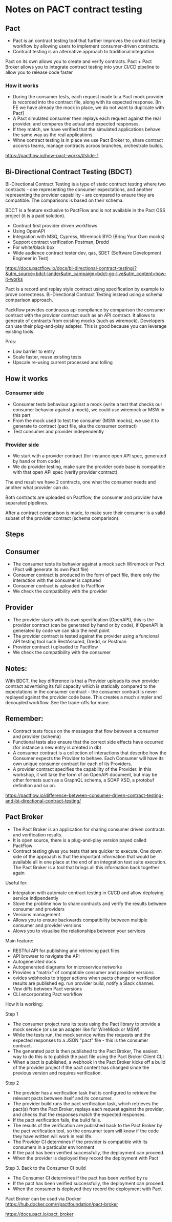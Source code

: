 # Notes on PACT contract testing

## Pact

- Pact is an contract testing tool that further improves the contract testing workflow by allowing users to implement consumer-driven contracts.
- Contract testing is an alternative approach to traditional integration

Pact on its own allows you to create and verify contracts. Pact + Pact Broker allows you to integrate contract testing into your CI/CD pipeline to allow you to release code faster


### How it works

- During the consumer tests, each request made to a Pact mock provider is recorded into the contract file, along with its expected response.
[In FE we have already the mock in place, we do not want to duplicate with Pact]
- A Pact simulated consumer then replays each request against the real provider, and compares the actual and expected responses. 
- If they match, we have verified that the simulated applications behave the same way as the real applications. 
- Whne contract testing is in place we use Pact Broker to, share contract accorss teams, manage contracts acroos branches, orchestrate builds.

https://pactflow.io/how-pact-works/#slide-1

## Bi-Directional Contract Testing (BDCT)

Bi-Directional Contract Testing is a type of static contract testing where two contracts - one representing the consumer expectations, and another representing the provider capability - are compared to ensure they are compatible.
The comparisons is based on their schema.

BDCT is a feature exclusive to PactFlow and is not available in the Pact OSS project (it is a paid solution).

- Contract first provider driven workflows
- Using OpenAPI
- Integration with MSQ, Cypress, Wiremock BYO (Bring Your Own mocks)
- Support contract verification Postman, Dredd
- For white/black box
- Wide audience contract tester dev, qas, SDET (Software Development Engineer in Test)

https://docs.pactflow.io/docs/bi-directional-contract-testing/?&utm_source=bdct-lander&utm_campaign=bdct-go-live&utm_content=how-it-works

Pact is a record and replay style contract using specification by example to prove correctness.
Bi-Directional Contract Testing instead using a schema comparison approach.

Packflow provides continuous api compliance by comparison the consumer contract with the provider contract such as an API contract.
It allows to generate of contracts from existing mocks (such as wiremock). 
Developers can use their plug-and-play adapter.
This is good because you can leverage existing tools.

Pros:
- Low barrier to entry
- Scale faster, reuse existing tests
- Upscale re-using current processed and tolling

## How it works

### Consumer side

- Consumer tests behaviour against a mock (write a test that checks our consumer behavior against a mock), we could use wiremock or MSW in this part
- From the mock used to test the consumer (MSW mocks), we use it to generate to contract (pact file, aka the consumer contract)
- Test consumer and provider independently

### Provider side

- We start with a provider contract (for instance open API spec, generated by hand or from code)
- We do provider testing, make sure the provider code base is compatible with that open API spec (verify provider contract)

The end result we have 2 contracts, one what the consumer needs and another what provider can do.

Both contracts are uploaded on Pactflow, the consumer and provider have separated pipelines.

After a contract comparison is made, to make sure their consumer is a valid subset of the provider contract (schema comparison).

## Steps

## Consumer

- The consumer tests its behavior against a mock such Wiremock or Pact (Pact will generate its own Pact file)
- Consumer contract is produced in the form of pact file, there only the interaction with the consumer is captured
- Consumer contract is uploaded to Pactflow
- We check the compatibility with the provider

## Provider

- The provider starts with its own specification (OpenAPI), this is the provider contract (can be generated by hand or by code), if OpenAPI is generated by code we can skip the next point
- The provider contract is tested against the provider using a funcional API testing tool such RestAssured, Dredd, or Postman
- Provider contract i uploaded to Pactflow
- We check the compatibility with the consumer


## Notes:

With BDCT, the key difference is that a Provider uploads its own provider contract advertising its full capacity which is statically compared to the expectations in the consumer contract - the consumer contract is never replayed against the provider code base. This creates a much simpler and decoupled workflow. See the trade-offs for more.

## Remember:

- Contract tests focus on the messages that flow between a consumer and provider (schema)
- Functional tests also ensure that the correct side effects have occurred (for instance a new entry is created in db)
- A consumer contract is a collection of interactions that describe how the Consumer expects the Provider to behave. Each Consumer will have its own unique consumer contract for each of its Providers.
- A provider contract specifies the capability of the Provider. In this workshop, it will take the form of an OpenAPI document, but may be other formats such as a GraphQL schema, a SOAP XSD, a protobuf definition and so on.

https://pactflow.io/difference-between-consumer-driven-contract-testing-and-bi-directional-contract-testing/

## Pact Broker

- The Pact Broker is an application for sharing consumer driven contracts and verification results.
- It is open source, there is a plug-and-play version payed called PactFlow
- Contract testing gives you tests that are quicker to execute. One down side of the approach is that the important information that would be available all in one place at the end of an integration test suite execution. The Pact Broker is a tool that brings all this information back together again

Useful for:
- Integration with automate contract testing in CI/CD and allow deploying service indipendently
- Slove the problme how to share contracts and verify the results between consumer and providers
- Versions management
- Allows you to ensure backwards compatibility between multiple consumer and provider versions 
- Alows you to visualise the relationships between your services

Main feature:
- RESTful API for publishing and retrieving pact files
- API browser to navigate the API
- Autogenerated docs
- Autogenerated diagrams for microservice networks
- Provides a "matrix" of compatible consumer and provider versions
- ovides webhooks to trigger actions when pacts change or verification results are published eg. run provider build, notify a Slack channel.
- Vew diffs between Pact versions
- CLI encorporating Pact workflow

How it is working:

Step 1
- The consumer project runs its tests using the Pact library to provide a mock service (or use an adapter like for WireMock or MSW)
- While the tests run, the mock service writes the requests and the expected responses to a JSON "pact" file - this is the consumer contract.
- The generated pact is then published to the Pact Broker, The easiest way to do this is to publish the pact file using the Pact Broker Client CLI
- When a pact is published, a webhook in the Pact Broker kicks off a build of the provider project if the pact content has changed since the previous version and requires verification.

Step 2
- The provider has a verification task that is configured to retrieve the relevant pacts between itself and its consumer.
- The provider build runs the pact verification task, which retrieves the pact(s) from the Pact Broker, replays each request against the provider, and checks that the responses match the expected responses.
- If the pact verification fails, the build fails. 
- The results of the verification are published back to the Pact Broker  by the pact verification tool, so the consumer team will know if the code they have written will work in real life.
- The Provider CI determines if the provider is compatible with its consumers in a particular environment
- If the pact has been verified successfully, the deployment can proceed.
- When the provider is deployed they record the deployment with Pact 

Step 3. Back to the Consumer CI build
- The Consumer CI determines if the pact has been verified by ru
- If the pact has been verified successfully, the deployment can proceed.
- When the consumer is deployed they record the deployment with Pact 

Pact Broker can be used via Docker https://hub.docker.com/r/pactfoundation/pact-broker

https://docs.pact.io/pact_broker
